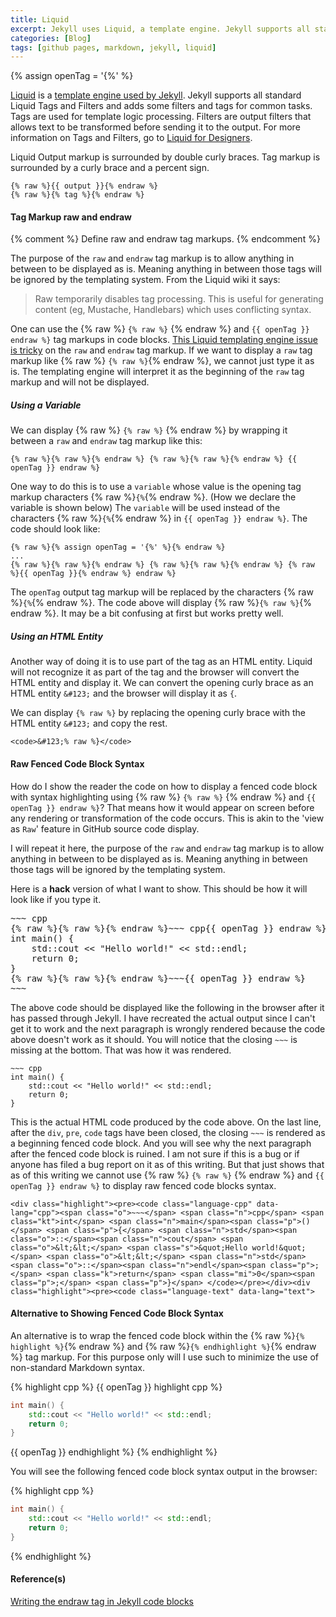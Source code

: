 ```yaml
---
title: Liquid
excerpt: Jekyll uses Liquid, a template engine. Jekyll supports all standard Liquid tags and filters and adds some filters and tags for common tasks.
categories: [Blog]
tags: [github pages, markdown, jekyll, liquid]
---
```


{% assign openTag = '{%' %}

[Liquid] is a [template engine used by Jekyll].
Jekyll supports all standard Liquid Tags and Filters and adds some filters and tags for common tasks.
Tags are used for template logic processing.
Filters are output filters that allows text to be transformed before sending it to the output.
For more information on Tags and Filters, go to [Liquid for Designers].

Liquid Output markup is surrounded by double curly braces.
Tag markup is surrounded by a curly brace and a percent sign.

~~~
{% raw %}{{ output }}{% endraw %}
{% raw %}{% tag %}{% endraw %}
~~~

#### Tag Markup raw and endraw

{% comment %}
Define raw and endraw tag markups.
{% endcomment %}

The purpose of the `raw` and `endraw` tag markup is to allow anything in between to be displayed as is.
Meaning anything in between those tags will be ignored by the templating system.
From the Liquid wiki it says:

> Raw temporarily disables tag processing. This is useful for generating content (eg, Mustache, Handlebars) which uses conflicting syntax.

One can use the {% raw %} `{% raw %}` {% endraw %} and `{{ openTag }} endraw %}` tag markups in code blocks.
[This Liquid templating engine issue is tricky](http://blog.slaks.net/2013-06-10/jekyll-endraw-in-code) on the `raw` and `endraw` tag markup.
If we want to display a `raw` tag markup like {% raw %} `{% raw %}`{% endraw %}, we cannot just type it as is.
The templating engine will interpret it as the beginning of the `raw` tag markup and will not be displayed.

##### Using a Variable

We can display {% raw %} `{% raw %}` {% endraw %} by wrapping it between a `raw` and `endraw` tag markup like this:

~~~
{% raw %}{% raw %}{% endraw %} {% raw %}{% raw %}{% endraw %} {{ openTag }} endraw %}
~~~

One way to do this is to use a `variable` whose value is the opening tag markup characters {% raw %}`{%`{% endraw %}.
(How we declare the variable is shown below)
The `variable` will be used instead of the characters {% raw %}`{%`{% endraw %} in `{{ openTag }} endraw %}`.
The code should look like:

~~~
{% raw %}{% assign openTag = '{%' %}{% endraw %}
...
{% raw %}{% raw %}{% endraw %} {% raw %}{% raw %}{% endraw %} {% raw %}{{ openTag }}{% endraw %} endraw %}
~~~

The `openTag` output tag markup will be replaced by the characters {% raw %}`{%`{% endraw %}.
The code above will display {% raw %}`{% raw %}`{% endraw %}. It may be a bit confusing at first but works pretty well.

##### Using an HTML Entity

Another way of doing it is to use part of the tag as an HTML entity.
Liquid will not recognize it as part of the tag and the browser will convert the HTML entity and display it.
We can convert the opening curly brace as an HTML entity <code>&amp;#123;</code> and the browser will display it as <code>&#123;</code>.

We can display <code>&#123;% raw %}</code> by replacing the opening curly brace with the HTML entity <code>&amp;#123;</code> and copy the rest.

~~~
<code>&#123;% raw %}</code>
~~~

#### Raw Fenced Code Block Syntax

How do I show the reader the code on how to display a fenced code block with syntax highlighting using {% raw %} `{% raw %}` {% endraw %} and `{{ openTag }} endraw %}`?
That means how it would appear on screen before any rendering or transformation of the code occurs.
This is akin to the 'view as `Raw`' feature in GitHub source code display.

I will repeat it here, the purpose of the `raw` and `endraw` tag markup is to allow anything in between to be displayed as is.
Meaning anything in between those tags will be ignored by the templating system.

Here is a __hack__ version of what I want to show. This should be how it will look like if you type it.

<div class="highlight"><pre>
~~~ cpp
{% raw %}{% raw %}{% endraw %}~~~ cpp{{ openTag }} endraw %}
int main() {
    std::cout << "Hello world!" << std::endl;
    return 0;
}
{% raw %}{% raw %}{% endraw %}~~~{{ openTag }} endraw %}
~~~
</pre></div>

The above code should be displayed like the following in the browser after it has passed through Jekyll.
I have recreated the actual output since I can't get it to work and the next paragraph is wrongly rendered because the code above doesn't work as it should.
You will notice that the closing `~~~` is missing at the bottom. That was how it was rendered.

<div class="highlight"><pre><code class="language-cpp" data-lang="cpp"><span class="o">~~~</span> <span class="n">cpp</span>
<span class="kt">int</span> <span class="n">main</span><span class="p">()</span> <span class="p">{</span>
    <span class="n">std</span><span class="o">::</span><span class="n">cout</span> <span class="o">&lt;&lt;</span> <span class="s">&quot;Hello world!&quot;</span> <span class="o">&lt;&lt;</span> <span class="n">std</span><span class="o">::</span><span class="n">endl</span><span class="p">;</span>
    <span class="k">return</span> <span class="mi">0</span><span class="p">;</span>
<span class="p">}</span>
</code></pre></div>

This is the actual HTML code produced by the code above.
On the last line, after the `div`, `pre`, `code` tags have been closed, the closing `~~~` is rendered as a beginning fenced code block.
And you will see why the next paragraph after the fenced code block is ruined.
I am not sure if this is a bug or if anyone has filed a bug report on it as of this writing.
But that just shows that as of this writing we cannot use {% raw %} `{% raw %}` {% endraw %} and `{{ openTag }} endraw %}` to display raw fenced code blocks syntax.

`<div class="highlight"><pre><code class="language-cpp" data-lang="cpp"><span class="o">~~~</span> <span class="n">cpp</span>
<span class="kt">int</span> <span class="n">main</span><span class="p">()</span> <span class="p">{</span>
    <span class="n">std</span><span class="o">::</span><span class="n">cout</span> <span class="o">&lt;&lt;</span> <span class="s">&quot;Hello world!&quot;</span> <span class="o">&lt;&lt;</span> <span class="n">std</span><span class="o">::</span><span class="n">endl</span><span class="p">;</span>
    <span class="k">return</span> <span class="mi">0</span><span class="p">;</span>
<span class="p">}</span>
</code></pre></div><div class="highlight"><pre><code class="language-text" data-lang="text">`

#### Alternative to Showing Fenced Code Block Syntax

An alternative is to wrap the fenced code block within the {% raw %}`{% highlight %}`{% endraw %} and {% raw %}`{% endhighlight %}`{% endraw %} tag markup.
For this purpose only will I use such to minimize the use of non-standard Markdown syntax.

{% highlight cpp %}
{{ openTag }} highlight cpp %}
~~~ cpp
int main() {
    std::cout << "Hello world!" << std::endl;
    return 0;
}
~~~
{{ openTag }} endhighlight %}
{% endhighlight %}

You will see the following fenced code block syntax output in the browser:

{% highlight cpp %}
~~~ cpp
int main() {
    std::cout << "Hello world!" << std::endl;
    return 0;
}
~~~
{% endhighlight %}

#### Reference(s)

[Writing the endraw tag in Jekyll code blocks](http://blog.slaks.net/2013-06-10/jekyll-endraw-in-code/)



[Liquid]: https://github.com/Shopify/liquid/wiki "Liquid"
[template engine used by Jekyll]: http://jekyllrb.com/docs/templates/
[Liquid for Designers]: https://github.com/Shopify/liquid/wiki/Liquid-for-Designers
